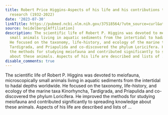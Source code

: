 ```yaml
---
title: Robert Price Higgins-Aspects of his life and his contributions to meiobenthic
  research (1932-2022)
date: '2023-07-30'
linkTitle: https://pubmed.ncbi.nlm.nih.gov/37518564/?utm_source=curl&utm_medium=rss&utm_campaign=pubmed-2&utm_content=1FakS-2QOkCT8HsMOQP1bCRQ4YzyumYOmxmF0moLsQ3dFB1E9V&fc=20220326224207&ff=20230731181122&v=2.17.9.post6+86293ac
source: heidelberg[Affiliation]
description: The scientific life of Robert P. Higgins was devoted to meiofauna, microscopically
  small animals living in aquatic sediments from the intertidal to hadal depths worldwide.
  He focused on the taxonomy, life-history, and ecology of the marine taxa Kinorhyncha,
  Tardigrada, and Priapulida and co-discovered the phylum Loricifera. He improved
  the methods for studying meiofauna and contributed significantly to spreading knowledge
  about these animals. Aspects of his life are described and lists of ...
disable_comments: true
---
```

The scientific life of Robert P. Higgins was devoted to meiofauna, microscopically small animals living in aquatic sediments from the intertidal to hadal depths worldwide. He focused on the taxonomy, life-history, and ecology of the marine taxa Kinorhyncha, Tardigrada, and Priapulida and co-discovered the phylum Loricifera. He improved the methods for studying meiofauna and contributed significantly to spreading knowledge about these animals. Aspects of his life are described and lists of ...